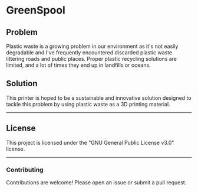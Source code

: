# GreenSpool

## Problem

Plastic waste is a growing problem in our environment as it's not easily degradable and I've frequently encountered discarded plastic waste littering roads and public places. Proper plastic recycling solutions are limited, and a lot of times they end up in landfills or oceans.

## Solution

This printer is hoped to be a sustainable and innovative solution designed to tackle this problem by using plastic waste as a 3D printing material.

---

## License

This project is licensed under the "GNU General Public License v3.0" license.

---

### Contributing

Contributions are welcome! Please open an issue or submit a pull request.